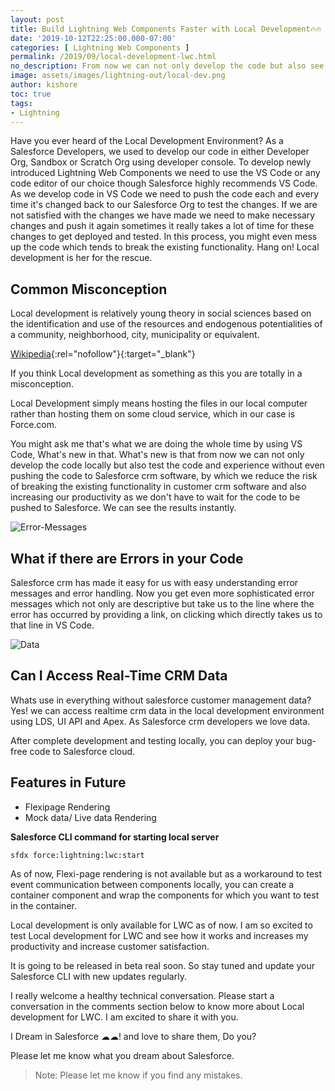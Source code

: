 ```yaml
---
layout: post
title: Build Lightning Web Components Faster with Local Development🔥🔥
date: '2019-10-12T22:25:00.000-07:00'
categories: [ Lightning Web Components ]
permalink: /2019/09/local-development-lwc.html
no_description: From now we can not only develop the code but also see the changes live as we code natively in the local server and experience the changes without even pushing the code to Salesforce.
image: assets/images/lightning-out/local-dev.png
author: kishore
toc: true
tags:
- Lightning
---
```

Have you ever heard of the Local Development Environment? As a Salesforce Developers, we used to develop our code in either Developer Org, Sandbox or Scratch Org using developer console. 
To develop newly introduced Lightning Web Components we need to use the VS Code or any code editor of our choice though Salesforce highly recommends VS Code. As we develop code in VS Code we need to push the code each and every time it's changed back to our Salesforce Org to test the changes. If we are not satisfied with the changes we have made we need to make necessary changes and push it again sometimes it really takes a lot of time for these changes to get deployed and tested. In this process, you might even mess up the code which tends to break the existing functionality. Hang on! Local development is her for the rescue.

## Common Misconception
Local development is relatively young theory in social sciences based on the identification and use of the resources and endogenous potentialities of a community, neighborhood, city, municipality or equivalent.

 [Wikipedia](https://en.wikipedia.org/wiki/Local_development){:rel="nofollow"}{:target="_blank"}

If you think Local development as something as this you are totally in a misconception.

Local Development simply means hosting the files in our local computer rather than hosting them on some cloud service, which in our case is Force.com.

You might ask me that's what we are doing the whole time by using VS Code, What's new in that. What's new is that from now we can not only develop the code locally but also test the code and experience without even pushing the code to Salesforce crm software, by which we reduce the risk of breaking the existing functionality in customer crm software and also increasing our productivity as we don't have to wait for the code to be pushed to Salesforce. We can see the results instantly.

![Error-Messages](/assets/images/lightning-out/error-messages.png)

## What if there are Errors in your Code 
Salesforce crm has made it easy for us with easy understanding error messages and error handling. Now you get even more sophisticated error messages which not only are descriptive but take us to the line where the error has occurred by providing a link, on clicking which directly takes us to that line in VS Code.

![Data](/assets/images/lightning-out/data.png)

## Can I Access Real-Time CRM Data 
Whats use in everything without salesforce customer management data? Yes! we can access realtime crm data in the local development environment using LDS, UI API and Apex. As Salesforce crm developers we love data.

After complete development and testing locally, you can deploy your bug-free code to Salesforce cloud.

## Features in Future 
- Flexipage Rendering
- Mock data/ Live data Rendering

**Salesforce CLI command for starting local server**

`sfdx force:lightning:lwc:start`

As of now, Flexi-page rendering is not available but as a workaround to test event communication between components locally, you can create a container component and wrap the components for which you want to test in the container.

Local development is only available for LWC as of now. I am so excited to test Local development for LWC and see how it works and increases my productivity and increase customer satisfaction.

It is going to be released in beta real soon. So stay tuned and update your Salesforce CLI with new updates regularly.

I really welcome a healthy technical conversation. Please start a conversation in the comments section below to know more about Local development for LWC. I am excited to share it with you. 

I Dream in Salesforce ☁☁! and love to share them,
Do you?

Please let me know what you dream about Salesforce.

>Note: Please let me know if you find any mistakes.
